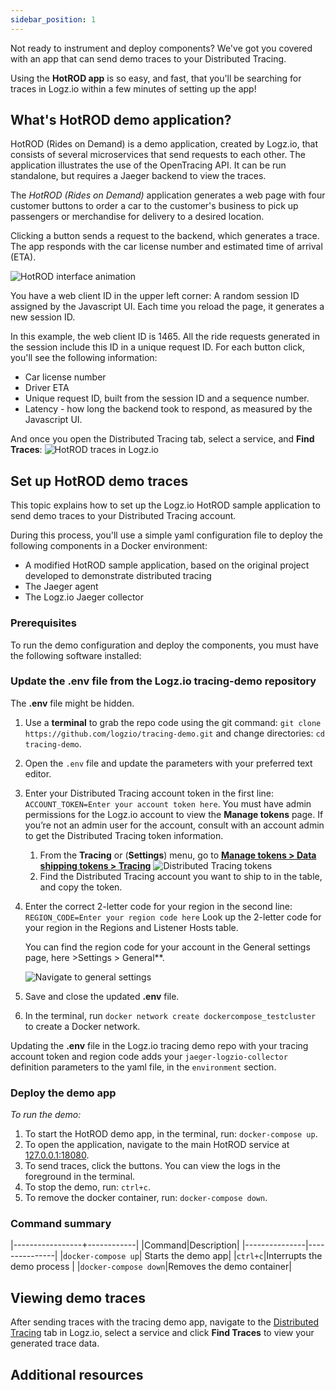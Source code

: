 ```yaml
---
sidebar_position: 1
---
```


Not ready to instrument and deploy components? We've got you covered with an app that can send demo traces to your Distributed Tracing.

Using the **HotROD app** is so easy, and fast, that you'll be searching for traces in Logz.io within a few minutes of setting up the app! 



## What's HotROD demo application? ##

HotROD (Rides on Demand) is a demo application, created by Logz.io, that consists of several microservices that send requests to each other. The application illustrates the use of the OpenTracing API. It can be run standalone, but requires a Jaeger backend to view the traces. 

The _HotROD (Rides on Demand)_ application generates a web page with four customer buttons to order a car to the customer's business to pick up passengers or merchandise for delivery to a desired location. 

Clicking a button sends a request to the backend, which generates a trace. The app responds with the car license number and estimated time of arrival (ETA). 


![HotROD interface animation](https://dytvr9ot2sszz.cloudfront.net/logz-docs/distributed-tracing/tracing-hotrod-anim8.gif)

You have a web client ID in the upper left corner: A random session ID assigned by the Javascript UI. Each time you reload the page, it generates a new session ID.

In this example, the web client ID is 1465. All the ride requests generated in the session include this ID in a unique request ID. For each button click, you'll see the following information: 

+ Car license number
+ Driver ETA
+ Unique request ID, built from the session ID and a sequence number. 
+ Latency - how long the backend took to respond, as measured by the Javascript UI.


And once you open the Distributed Tracing tab, select a service, and **Find Traces**: ![HotROD traces in Logz.io](https://dytvr9ot2sszz.cloudfront.net/logz-docs/distributed-tracing/traces-hotrod-driver-results_oct21.png)

## Set up HotROD demo traces 

This topic explains how to set up the Logz.io HotROD sample application to send demo traces to your Distributed Tracing account. 

During this process, you'll use a simple yaml configuration file to deploy the following components in a Docker environment:

+ A modified HotROD sample application, based on the original project developed to demonstrate distributed tracing
+ The Jaeger agent
+ The Logz.io Jaeger collector

### Prerequisites

To run the demo configuration and deploy the components, you must have the following software installed: 

### Update the **.env** file from the Logz.io tracing-demo repository

The **.env** file might be hidden.


1. Use a **terminal** to grab the repo code using the git command:  `git clone https://github.com/logzio/tracing-demo.git` and change directories: `cd tracing-demo`.

1. Open the `.env` file and update the parameters with your preferred text editor.
1. Enter your Distributed Tracing account token in the first line: `ACCOUNT_TOKEN=Enter your account token here`. You must have admin permissions for the Logz.io account to view the **Manage tokens** page. If you’re not an admin user for the account, consult with an account admin to get the Distributed Tracing token information.
    
    1. From the **Tracing** or <i class="li li-gear"></i> (**Settings**) menu, go to **[Manage tokens > Data shipping tokens > Tracing](https://app.logz.io/#/dashboard/settings/manage-tokens/data-shipping?product=tracing)**
    ![Distributed Tracing tokens](https://dytvr9ot2sszz.cloudfront.net/logz-docs/distributed-tracing/tracing-token_sept2021.png)
    1. Find the Distributed Tracing account you want to ship to in the table, and copy the token.
1. Enter the correct 2-letter code for your region in the second line: `REGION_CODE=Enter your region code here`
    Look up the 2-letter code for your region in the Regions and Listener Hosts table.
   
   You can find the region code for your account in the General settings page, here >Settings > General**.

   ![Navigate to general settings](https://dytvr9ot2sszz.cloudfront.net/logz-docs/distributed-tracing/traces-general-settings_oct21.png	)


1. Save and close the updated **.env** file.

1. In the terminal, run `docker network create dockercompose_testcluster` to create a Docker network.


Updating the **.env** file in the Logz.io tracing demo repo with your tracing account token and region code 
adds your `jaeger-logzio-collector` definition parameters to the yaml file, in the `environment` section.


### Deploy the demo app

_To run the demo:_

1. To start the HotROD demo app, in the terminal, run: `docker-compose up`.
2. To open the application, navigate to the main HotROD service at [127.0.0.1:18080](http://127.0.0.1:18080).
3. To send traces, click the buttons.
    You can view the logs in the foreground in the terminal. 
4. To stop the demo, run: `ctrl+c`.
5. To remove the docker container, run: `docker-compose down`.

### Command summary

|-----------------+------------|
|Command|Description|
|---------------|---------------|
|`docker-compose up`| Starts the demo app|
|`ctrl+c`|Interrupts the demo process |
|`docker-compose down`|Removes the demo container|


## Viewing demo traces

After sending traces with the tracing demo app, navigate to the [Distributed Tracing](https://app.logz.io/#/dashboard/jaeger/search?switchToAccountId=2977) tab in Logz.io, select a service and click **Find Traces** to view your generated trace data.    

## Additional resources

